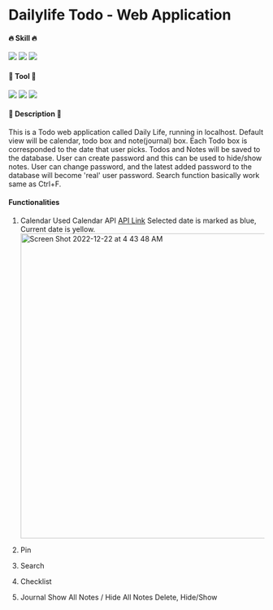 # Dailylife Todo - Web Application

#### 🔥 Skill 🔥
<img src="https://img.shields.io/badge/React-61DAFB?style=flat-square&logo=react&logoColor=white"/>  <img src="https://img.shields.io/badge/Node.js-339933?style=flat-square&logo=node&logoColor=white"/> <img src="https://img.shields.io/badge/MySQL-4479A1?style=flat-square&logo=mysql&logoColor=white"/>

#### 🔎 Tool 🔎
<img src="https://img.shields.io/badge/GitHub-181717?style=flat-square&logo=github&logoColor=white"/> <img src="https://img.shields.io/badge/phpMyAdmin-6C78AF?style=flat-square&logo=phpmyadmin&logoColor=white"/> <img src="https://img.shields.io/badge/Visual Studio Code-007ACC?style=flat-square&logo=visualstudiocode&logoColor=white"/>

#### 📓 Description 📓
This is a Todo web application called Daily Life, running in localhost. Default view will be calendar, todo box and note(journal) box.
Each Todo box is corresponded to the date that user picks. Todos and Notes will be saved to the database.
User can create password and this can be used to hide/show notes. User can change password, and the latest added password to the database will become 'real' user password. Search function basically work same as Ctrl+F.


#### Functionalities

1. Calendar
   Used Calendar API [API Link](https://www.npmjs.com/package/react-calendar)
   Selected date is marked as blue, Current date is yellow.
   <img width="600" alt="Screen Shot 2022-12-22 at 4 43 48 AM" src="https://user-images.githubusercontent.com/99692392/209137189-c017381d-f54e-4ef8-81b0-6f17605f8f37.png">

  
3. Pin
4. Search
5. Checklist
6. Journal
   Show All Notes / Hide All Notes
   Delete, Hide/Show
   





